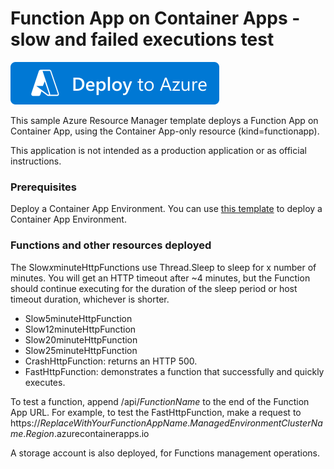 # Function App on Container Apps - slow and failed executions test


[![Deploy To Azure](https://raw.githubusercontent.com/Azure/azure-quickstart-templates/master/1-CONTRIBUTION-GUIDE/images/deploytoazure.svg?sanitize=true)](https://portal.azure.com/#create/Microsoft.Template/uri/https%3A%2F%2Fraw.githubusercontent.com%2Fgabesmsft%2FFunctionAppSlowAndCrashTest%2Fmaster%2Fdeploy%2Fazuredeploy.json)

This sample Azure Resource Manager template deploys a Function App on Container App, using the Container App-only resource (kind=functionapp).

This application is not intended as a production application or as official instructions.

### Prerequisites
Deploy a Container App Environment.
You can use [this template](https://github.com/azureossd/Container-Apps/tree/master/ContainerAppEnvironment/deploy) to deploy a Container App Environment.

### Functions and other resources deployed

The Slow*x*minuteHttpFunctions use Thread.Sleep to sleep for x number of minutes. You will get an HTTP timeout after ~4 minutes, but the Function should continue executing for the duration of the sleep period or host timeout duration, whichever is shorter.

- Slow5minuteHttpFunction
- Slow12minuteHttpFunction
- Slow20minuteHttpFunction
- Slow25minuteHttpFunction
- CrashHttpFunction: returns an HTTP 500.
- FastHttpFunction: demonstrates a function that successfully and quickly executes.

To test a function, append /api/*FunctionName* to the end of the Function App URL. For example, to test the FastHttpFunction, make a request to https://*ReplaceWithYourFunctionAppName*.*ManagedEnvironmentClusterName*.*Region*.azurecontainerapps.io

A storage account is also deployed, for Functions management operations.